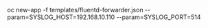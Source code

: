 oc new-app -f templates/fluentd-forwarder.json --param=SYSLOG_HOST=192.168.10.110 --param=SYSLOG_PORT=514
